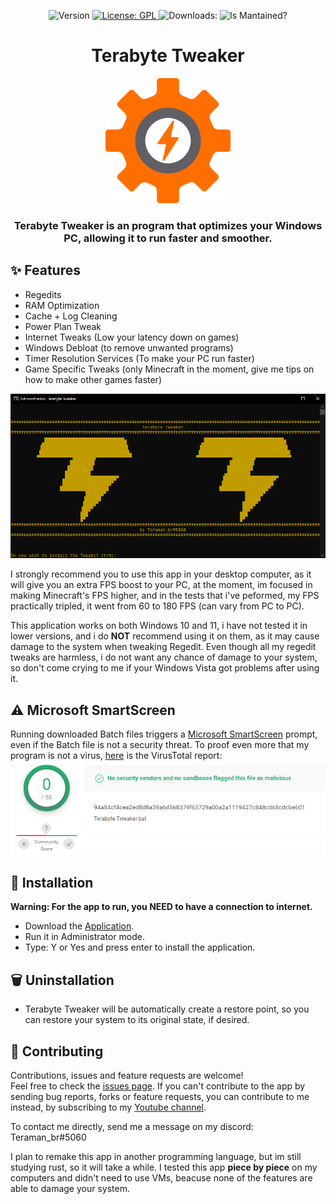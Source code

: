 <p align="center">
  <img alt="Version" src="https://img.shields.io/github/v/tag/Teramanbr/TerabyteTweaker?label=Version%3A" />
  <a href="#" target="_blank">
    <img alt="License: GPL" src="https://img.shields.io/badge/License-GPL%203.0%20License-purple.svg" />
  </a>
  <a><img alt="Downloads:" src="https://img.shields.io/github/downloads/Teramanbr/TerabyteTweaker/total.svg" />
  </a>
  <a><img alt="Is Mantained?" src="https://img.shields.io/badge/Mantained:-yes-green.svg" />
  </a>
</p>
<h1 align="center">
Terabyte Tweaker
</h1>

<p align="center">
 <img src="https://github.com/Teramanbr/TerabyteTweaker/blob/main/images/favicon.png?raw=true" width="200">
</p>


<h3 align="center">Terabyte Tweaker is an program that optimizes your Windows PC, allowing it to run faster and smoother.</h3>

## ✨ Features
- Regedits
- RAM Optimization
- Cache + Log Cleaning
- Power Plan Tweak
- Internet Tweaks (Low your latency down on games)
- Windows Debloat (to remove unwanted programs)
- Timer Resolution Services (To make your PC run faster)
- Game Specific Tweaks (only Minecraft in the moment, give me tips on how to make other games faster)

![](https://github.com/Teramanbr/TerabyteTweaker/blob/main/images/ingles.png?raw=true)

I strongly recommend you to use this app in your desktop computer, as it will give you an extra FPS boost to your PC, at the moment, im focused in making Minecraft's FPS higher, and in the tests that i've peformed, my FPS practically tripled, it went from 60 to 180 FPS (can vary from PC to PC).

This application works on both Windows 10 and 11, i have not tested it in lower versions, and i do **NOT** recommend using it on them, as it may cause damage to the system when tweaking Regedit.
Even though all my regedit tweaks are harmless, i do not want any chance of damage to your system, so don't come crying to me if your Windows Vista got problems after using it.

## ⚠️ Microsoft SmartScreen

Running downloaded Batch files triggers a [Microsoft SmartScreen](https://docs.microsoft.com/pt-br/windows/security/threat-protection/microsoft-defender-smartscreen/microsoft-defender-smartscreen-overview) prompt, even if the Batch file is not a security threat.
To proof even more that my program is not a virus, [here](https://www.virustotal.com/gui/file/94a84cf4cea2ed8d8a39a6d568379f63729a00a2a1119427c848cd68cdcbe601?nocache=1) is the VirusTotal report:
![](https://github.com/Teramanbr/TerabyteTweaker/blob/main/images/VirusTotal.png?raw=true)

## 🔨 Installation

**Warning: For the app to run, you NEED to have a connection to internet.**
- Download the [Application](https://github.com/Teramanbr/TerabyteTweaker/releases/download/v1.1.0/Terabyte.Tweaker.bat).
- Run it in Administrator mode.
- Type: Y or Yes and press enter to install the application.

## 🗑 Uninstallation

- Terabyte Tweaker will be automatically create a restore point, so you can restore your system to its original state, if desired.

## 🤝 Contributing

Contributions, issues and feature requests are welcome!<br />Feel free to check the [issues page](https://github.com/Teramanbr/TerabyteTweaker/issues). 
If you can't contribute to the app by sending bug reports, forks or feature requests, you can contribute to me instead, by subscribing to my [Youtube channel](https://www.youtube.com/channel/UCIj-jcplOl9RqTfjXQ30JXA?sub_confirmation=1&via=tb).

To contact me directly, send me a message on my discord: Teraman_br#5060

I plan to remake this app in another programming language, but im still studying rust, so it will take a while.
I tested this app **piece by piece** on my computers and didn't need to use VMs, beacuse none of the features are able to damage your system.